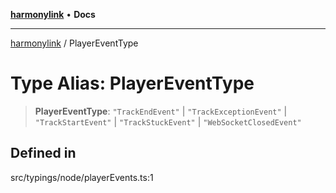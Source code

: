 [**harmonylink**](../README.md) • **Docs**

***

[harmonylink](../globals.md) / PlayerEventType

# Type Alias: PlayerEventType

> **PlayerEventType**: `"TrackEndEvent"` \| `"TrackExceptionEvent"` \| `"TrackStartEvent"` \| `"TrackStuckEvent"` \| `"WebSocketClosedEvent"`

## Defined in

src/typings/node/playerEvents.ts:1
